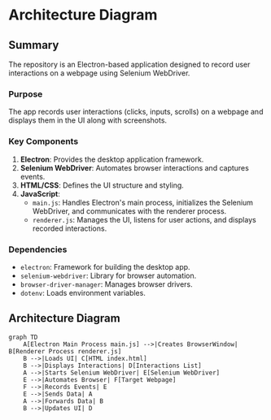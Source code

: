 # Architecture Diagram

## Summary
The repository is an Electron-based application designed to record user interactions on a webpage using Selenium WebDriver.

### Purpose
The app records user interactions (clicks, inputs, scrolls) on a webpage and displays them in the UI along with screenshots.

### Key Components
1. **Electron**: Provides the desktop application framework.
2. **Selenium WebDriver**: Automates browser interactions and captures events.
3. **HTML/CSS**: Defines the UI structure and styling.
4. **JavaScript**:
   - `main.js`: Handles Electron's main process, initializes the Selenium WebDriver, and communicates with the renderer process.
   - `renderer.js`: Manages the UI, listens for user actions, and displays recorded interactions.

### Dependencies
- `electron`: Framework for building the desktop app.
- `selenium-webdriver`: Library for browser automation.
- `browser-driver-manager`: Manages browser drivers.
- `dotenv`: Loads environment variables.

## Architecture Diagram
```mermaid
graph TD
    A[Electron Main Process main.js] -->|Creates BrowserWindow| B[Renderer Process renderer.js]
    B -->|Loads UI| C[HTML index.html]
    B -->|Displays Interactions| D[Interactions List]
    A -->|Starts Selenium WebDriver| E[Selenium WebDriver]
    E -->|Automates Browser| F[Target Webpage]
    F -->|Records Events| E
    E -->|Sends Data| A
    A -->|Forwards Data| B
    B -->|Updates UI| D
